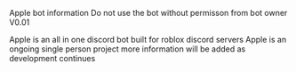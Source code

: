 Apple bot information
Do not use the bot without permisson from bot owner
V0.01

Apple is an all in one discord bot built for roblox discord servers
Apple is an ongoing single person project more information will be added as development continues
